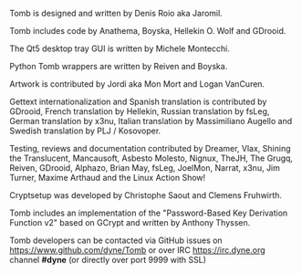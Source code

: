 
Tomb is designed and written by Denis Roio aka Jaromil.

Tomb includes code by Anathema, Boyska, Hellekin O. Wolf and GDrooid.

The Qt5 desktop tray GUI is written by Michele Montecchi.

Python Tomb wrappers are written by Reiven and Boyska.

Artwork is contributed by Jordi aka Mon Mort and Logan VanCuren.

Gettext internationalization and Spanish translation is contributed by
GDrooid, French translation by Hellekin, Russian translation by fsLeg,
German translation by x3nu, Italian translation by Massimiliano
Augello and Swedish translation by PLJ / Kosovoper.

Testing, reviews and documentation contributed by Dreamer, Vlax,
Shining the Translucent, Mancausoft, Asbesto Molesto, Nignux, TheJH,
The Grugq, Reiven, GDrooid, Alphazo, Brian May, fsLeg, JoelMon,
Narrat, x3nu, Jim Turner, Maxime Arthaud and the Linux Action Show!

Cryptsetup was developed by Christophe Saout and Clemens Fruhwirth.

Tomb includes an implementation of the "Password-Based Key Derivation
Function v2" based on GCrypt and written by Anthony Thyssen.

Tomb developers can be contacted via GitHub issues on
https://www.github.com/dyne/Tomb or over IRC https://irc.dyne.org
channel **#dyne** (or directly over port 9999 with SSL)
